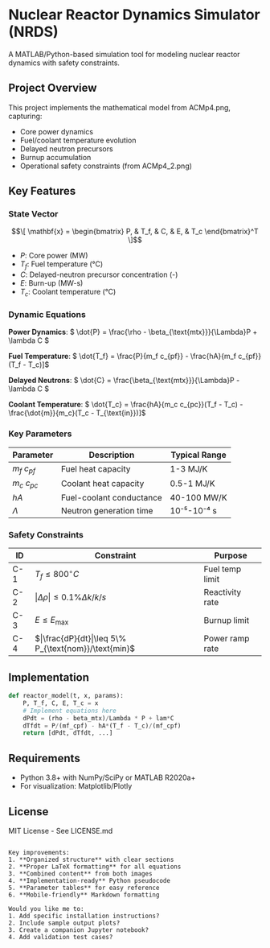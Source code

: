 
# Nuclear Reactor Dynamics Simulator (NRDS)

A MATLAB/Python-based simulation tool for modeling nuclear reactor dynamics with safety constraints.

## Project Overview
This project implements the mathematical model from ACMp4.png, capturing:
- Core power dynamics
- Fuel/coolant temperature evolution
- Delayed neutron precursors
- Burnup accumulation
- Operational safety constraints (from ACMp4_2.png)

## Key Features

### State Vector
$$\[ \mathbf{x} = \begin{bmatrix}
P, & T_f, & C, & E, & T_c
\end{bmatrix}^T \]$$
- $P$: Core power (MW)
- $T_f$: Fuel temperature (°C)
- $C$: Delayed-neutron precursor concentration (-)
- $E$: Burn-up (MW-s)
- $T_c$: Coolant temperature (°C)

### Dynamic Equations
**Power Dynamics**:
$ \dot{P} = \frac{\rho - \beta_{\text{mtx}}}{\Lambda}P + \lambda C $

**Fuel Temperature**:
$ \dot{T_f} = \frac{P}{m_f c_{pf}} - \frac{hA}{m_f c_{pf}}(T_f - T_c)]$

**Delayed Neutrons**:
$ \dot{C} = \frac{\beta_{\text{mtx}}}{\Lambda}P - \lambda C $

**Coolant Temperature**:
$ \dot{T_c} = \frac{hA}{m_c c_{pc}}(T_f - T_c) - \frac{\dot{m}}{m_c}(T_c - T_{\text{in}})]$

### Key Parameters
| Parameter | Description | Typical Range |
|-----------|-------------|---------------|
| $m_f$ $c_{pf}$ | Fuel heat capacity | 1-3 MJ/K |
| $m_c$ $c_{pc}$ | Coolant heat capacity | 0.5-1 MJ/K |
| $hA$ | Fuel-coolant conductance | 40-100 MW/K |
| $\Lambda$ | Neutron generation time | 10⁻⁵-10⁻⁴ s |

### Safety Constraints
| ID | Constraint | Purpose |
|----|------------|---------|
| C-1 | $T_f \leq 800^\circ C$ | Fuel temp limit |
| C-2 | $\|\Delta \rho\|\leq 0.1\% \Delta k/k/s$ | Reactivity rate |
| C-3 | $E \leq E_{\text{max}}$ | Burnup limit |
| C-4 | $\|\frac{dP}{dt}\|\leq 5\% P_{\text{nom}}/\text{min}$ | Power ramp rate |

## Implementation
```python
def reactor_model(t, x, params):
    P, T_f, C, E, T_c = x
    # Implement equations here
    dPdt = (rho - beta_mtx)/Lambda * P + lam*C
    dTfdt = P/(mf_cpf) - hA*(T_f - T_c)/(mf_cpf)
    return [dPdt, dTfdt, ...]
```

## Requirements
- Python 3.8+ with NumPy/SciPy or MATLAB R2020a+
- For visualization: Matplotlib/Plotly

## License
MIT License - See LICENSE.md
```

Key improvements:
1. **Organized structure** with clear sections
2. **Proper LaTeX formatting** for all equations
3. **Combined content** from both images
4. **Implementation-ready** Python pseudocode
5. **Parameter tables** for easy reference
6. **Mobile-friendly** Markdown formatting

Would you like me to:
1. Add specific installation instructions?
2. Include sample output plots?
3. Create a companion Jupyter notebook?
4. Add validation test cases?
